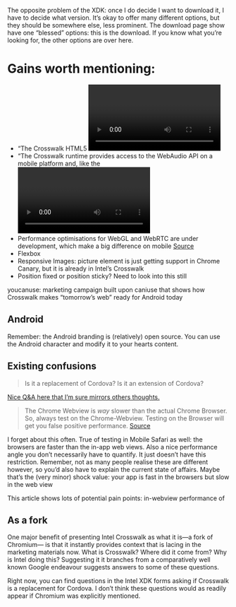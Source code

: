 The opposite problem of the XDK: once I do decide I want to download it, I have to decide what version. It’s okay to offer many different options, but they should be somewhere else, less prominent. The download page show have one “blessed” options: this is the download. If you know what you’re looking for, the other options are over here.

# Gains worth mentioning:

- “The Crosswalk HTML5 <video> implementation is hardware accelerated on IA (x86) mobile platforms.” [Source](https://software.intel.com/en-us/html5/articles/crosswalk-application-runtime)
- “The Crosswalk runtime provides access to the WebAudio API on a mobile platform and, like the <video> tag, includes optimizations for IA (x86) mobile platforms.” [Source](https://software.intel.com/en-us/html5/articles/crosswalk-application-runtime)
- Performance optimisations for WebGL and WebRTC are under development, which make a big difference on mobile [Source](https://software.intel.com/en-us/html5/articles/crosswalk-application-runtime)
- Flexbox
- Responsive Images: picture element is just getting support in Chrome Canary, but it is already in Intel’s Crosswalk
- Position fixed or position sticky? Need to look into this still

youcanuse: marketing campaign built upon caniuse that shows how Crosswalk makes “tomorrow’s web” ready for Android today

## Android

Remember: the Android branding is (relatively) open source. You can use the Android character and modify it to your hearts content.

## Existing confusions

> Is it a replacement of Cordova? Is it an extension of Cordova?

[Nice Q&A here that I’m sure mirrors others thoughts.](https://forums.html5dev-software.intel.com/viewtopic.php?f=34&t=4904)

> The Chrome Webview is *way* slower than the actual Chrome Browser. So, always test on the Chrome-Webview. Testing on the Browser will get you false positive performance. [Source](https://groups.google.com/forum/#!msg/phonegap/1ZxXe6chHZc/2igVilKRPUYJ)

I forget about this often. True of testing in Mobile Safari as well: the browsers are faster than the in-app web views. Also a nice performance angle you don’t necessarily have to quantify. It just doesn’t have this restriction. Remember, not as many people realise these are different however, so you’d also have to explain the current state of affairs. Maybe that’s the (very minor) shock value: your app is fast in the browsers but slow in the web view

This article shows lots of potential pain points: in-webview performance of 

## As a fork

One major benefit of presenting Intel Crosswalk as what it is—a fork of Chromium— is that it instantly provides context that is lacing in the marketing materials now. What is Crosswalk? Where did it come from? Why is Intel doing this? Suggesting it it branches from a comparatively well known Google endeavour suggests answers to some of these questions.

Right now, you can find questions in the Intel XDK forms asking if Crosswalk is a replacement for Cordova. I don’t think these questions would as readily appear if Chromium was explicitly mentioned.
